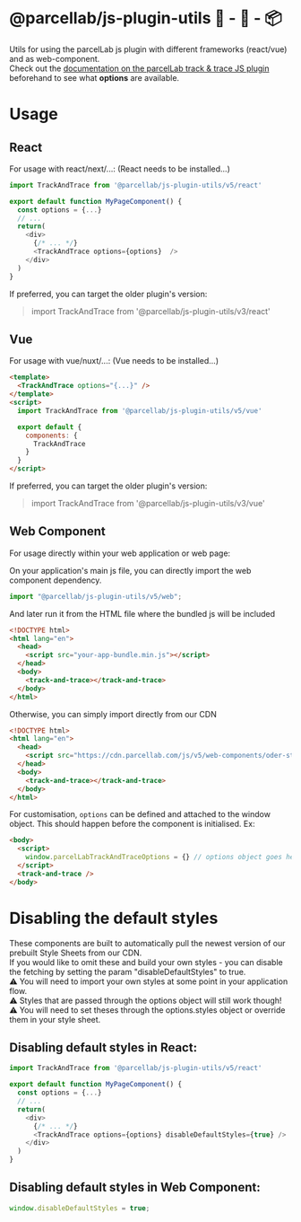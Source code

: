 # @parcellab/js-plugin-utils 🛒 - 🚛 - 📦

Utils for using the parcelLab js plugin with different frameworks (react/vue) and as web-component.  
Check out the [documentation on the parcelLab track & trace JS plugin](https://how.parcellab.works/docs/integration-quick-start/track-and-trace-page) beforehand to see what **options** are available. 

# Usage

## React
For usage with react/next/...:
(React needs to be installed...)  

```javascript
import TrackAndTrace from '@parcellab/js-plugin-utils/v5/react'

export default function MyPageComponent() {
  const options = {...}
  // ...
  return(
    <div>
      {/* ... */}
      <TrackAndTrace options={options}  />
    </div>
  )
}

```
If preferred, you can target the older plugin's version:
> import TrackAndTrace from '@parcellab/js-plugin-utils/v3/react'


## Vue
For usage with vue/nuxt/...:
(Vue needs to be installed...)  

```html
<template>
  <TrackAndTrace options="{...}" />
</template>
<script>
  import TrackAndTrace from '@parcellab/js-plugin-utils/v5/vue'

  export default {
    components: {
      TrackAndTrace
    }
  }
</script>

```
If preferred, you can target the older plugin's version:
> import TrackAndTrace from '@parcellab/js-plugin-utils/v3/vue'

## Web Component
For usage directly within your web application or web page:

On your application's main js file, you can directly import the web component dependency.

```javascript
import "@parcellab/js-plugin-utils/v5/web";
```

And later run it from the HTML file where the bundled js will be included
```html
<!DOCTYPE html>
<html lang="en">
  <head>
    <script src="your-app-bundle.min.js"></script>
  </head>
  <body>
    <track-and-trace></track-and-trace>
  </body>
</html>
```

Otherwise, you can simply import directly from our CDN
```html
<!DOCTYPE html>
<html lang="en">
  <head>
    <script src="https://cdn.parcellab.com/js/v5/web-components/oder-status.js"></script>
  </head>
  <body>
    <track-and-trace></track-and-trace>
  </body>
</html>
```

For customisation, `options` can be defined and attached to the window object. This should happen before the component is initialised. Ex:

```html
<body>
  <script>
    window.parcelLabTrackAndTraceOptions = {} // options object goes here
  </script>
  <track-and-trace />
</body>
```

# Disabling the default styles
These components are built to automatically pull the newest version of our prebuilt Style Sheets from our CDN.  
If you would like to omit these and build your own styles - you can disable the fetching by setting the param "disableDefaultStyles" to true.  
⚠️  You will need to import your own styles at some point in your application flow.  
⚠️  Styles that are passed through the options object will still work though!  
⚠️  You will need to set theses through the options.styles object or override them in your style sheet.  

## Disabling default styles in React:
```javascript
import TrackAndTrace from '@parcellab/js-plugin-utils/v5/react'

export default function MyPageComponent() {
  const options = {...}
  // ...
  return(
    <div>
      {/* ... */}
      <TrackAndTrace options={options} disableDefaultStyles={true} />
    </div>
  )
}
```

## Disabling default styles in Web Component:
```javascript
window.disableDefaultStyles = true;
```

